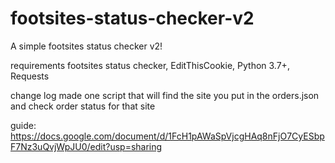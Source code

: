# footsites-status-checker-v2
A simple footsites status checker v2!


requirements
  footsites status checker,
  EditThisCookie,
  Python 3.7+,
  Requests
  
change log
  made one script that will find the site you put in the orders.json and check order status for that site


guide: https://docs.google.com/document/d/1FcH1pAWaSpVjcgHAq8nFjO7CyESbpF7Nz3uQvjWpJU0/edit?usp=sharing
